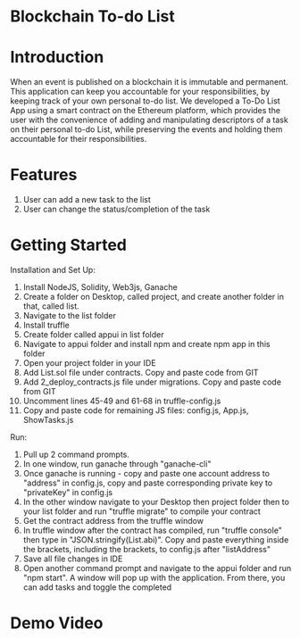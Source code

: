 # Blockchain To-do List

# Introduction
When an event is published on a blockchain it is immutable and permanent. This application can keep you accountable for your responsibilities, by keeping track of your own personal to-do list. 
We developed a To-Do List App using a smart contract on the Ethereum platform, which provides the user with the convenience of adding and manipulating descriptors of a task on their personal to-do List, while preserving the events and holding them accountable for their responsibilities. 

# Features
1. User can add a new task to the list
2. User can change the status/completion of the task

# Getting Started
Installation and Set Up:

1. Install NodeJS, Solidity, Web3js, Ganache
2. Create a folder on Desktop, called project, and create another folder in that, called list.
3. Navigate to the list folder
4. Install truffle
5. Create folder called appui in list folder
6. Navigate to appui folder and install npm and create npm app in this folder
7. Open your project folder in your IDE
8. Add List.sol file under contracts. Copy and paste code from GIT
9. Add 2_deploy_contracts.js file under migrations. Copy and paste code from GIT
10. Uncomment lines 45-49 and 61-68 in truffle-config.js
11. Copy and paste code for remaining JS files: config.js, App.js, ShowTasks.js

Run:

1. Pull up 2 command prompts.
2. In one window, run ganache through "ganache-cli"
3. Once ganache is running - copy and paste one account address to "address" in config.js, copy and paste corresponding private key to "privateKey" in config.js
4. In the other window navigate to your Desktop then project folder then to your list folder and run "truffle migrate" to compile your contract
5. Get the contract address from the truffle window
6. In truffle window after the contract has compiled, run "truffle console" then type in "JSON.stringify(List.abi)". Copy and paste everything inside the brackets, including the brackets, to config.js after "listAddress"
7. Save all file changes in IDE
8. Open another command prompt and navigate to the appui folder and run "npm start". A window will pop up with the application. From there, you can add tasks and toggle the completed

# Demo Video 
